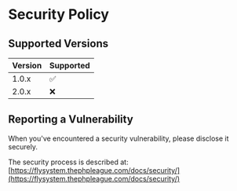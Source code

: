 # Security Policy

## Supported Versions

| Version | Supported          |
| ------- | ------------------ |
| 1.0.x   | :white_check_mark: |
| 2.0.x   | :x:                |

## Reporting a Vulnerability

When you've encountered a security vulnerability, please disclose it securely.

The security process is described at: [https://flysystem.thephpleague.com/docs/security/](https://flysystem.thephpleague.com/docs/security/)
